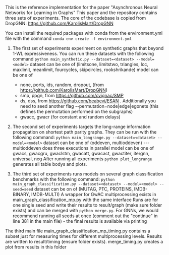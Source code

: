 This is the reference implementation for the paper "Asynchronous Neural Networks for Learning in Graphs"
This paper and the repository contains three sets of experiments. The core of the codebase is copied from
DropGNN: https://github.com/KarolisMart/DropGNN

You can install the required packages with conda from the environment.yml file with the command
`conda env create -f environment.yml`

1. The first set of experiments experiment on synthetic graphs that beyond 1-WL expressiveness. You can run these
datasets with the following command
`python main_synthetic.py --dataset=<dataset> --model=<model>`
dataset can be one of (limitsone, limitstwo, triangles, lcc, maxlimit, meanlimit, fourcycles, skipcircles, rookshrikande)
model can be one of
    * none, ports, ids, random, dropout, (from https://github.com/KarolisMart/DropGNN)
    * smp, ppgn, from https://github.com/cvignac/SMP
    * ds, dss, from https://github.com/beabevi/ESAN . Additionally you need to seed another flag
        --permutation=node|edge|egonets   (this defines the permutation performed on the subgraphs)
    * gwacc, gwacr (for constant and random delays)


2. The second set of experiments targets the long-range information propagation on shortest path parity graphs. They can
be run with the following command:
`python main_longrange.py --dataset=<dataset> --model=<model>`
dataset can be one of (oddeven, multioddeven) --- multioddeven does three executions in parallel
model can be one of gwacs, gwacgru, gwaclstm, gwacatt, gwacact, gwactiter, itergnn, universal, neg
After running all experiments `python plot_longrange` generates all table bodys and plots.


3. The third set of experiments runs models on several graph classification benchmarks with the following command:
`python main_graph_classification.py --dataset=<dataset> --model=<model> --seed=seed`
dataset can be on of (MUTAG, PTC, PROTEINS, IMDB-BINARY, IMDB-MULTI)
A wrapper for GwAC multiprocessing exists in main_graph_classification_mp.py with the same interface
Runs are for one single seed and write their results to result/graph (make sure folder exists) and can be merged with `python merge.py`. For GNNs, we would recommend running all seeds at once (comment out the "continue" in line 381 in the main file) - the final results is available via printing

The third main file main_graph_classification_mp_timing.py contains a subset just for measuring times for different multiprocessing levels.
Results are written to result/timing (ensure folder exists). merge_timing.py creates a plot from results in this folder
